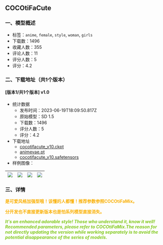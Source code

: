 ## COCOtiFaCute
### 一、模型概述

- 标签：`anime`, `female`, `style`, `woman`, `girls`
- 下载数：1496
- 收藏人数：355
- 评论人数：11
- 评分人数：5
- 评分：4.2

### 二、下载地址（共1个版本）

#### [版本1/共1个版本] v1.0

- 统计数据
  - 发布时间：2023-06-19T18:09:50.817Z
  - 原始模型：SD 1.5
  - 下载数：1496
  - 评分人数：5
  - 评分：4.2
- 下载地址
  - [cocotifacute_v10.ckpt](https://civitai.com/api/download/models/99362?type=Model&format=PickleTensor&size=pruned&fp=fp16)
  - [animevae.pt](https://civitai.com/api/download/models/99362?type=VAE&format=Other)
  - [cocotifacute_v10.safetensors](https://civitai.com/api/download/models/99362)
- 样例图像：

| <img src="https://image.civitai.com/xG1nkqKTMzGDvpLrqFT7WA/a5f2c7dc-cca4-44c2-8747-de202db19073/width=450/1244837.jpeg" /> | <img src="https://image.civitai.com/xG1nkqKTMzGDvpLrqFT7WA/f0005449-eaa4-42c2-8f7e-a96309f8223b/width=450/1209627.jpeg" /> | <img src="https://image.civitai.com/xG1nkqKTMzGDvpLrqFT7WA/86427fba-bf69-4a80-8fef-4b4c6e88ab4a/width=450/1209624.jpeg" /> | <img src="https://image.civitai.com/xG1nkqKTMzGDvpLrqFT7WA/1a028e2b-5852-48f3-8e74-d6bea8827414/width=450/1209655.jpeg" /> |
| ---- | ---- | ---- | ---- |


### 三、详情
<p><strong><span style="color:rgb(250, 176, 5)">是可爱风格加强型哦！该懂的人都懂！推荐参数参照COCOtiFaMix。</span></strong></p><p><strong><span style="color:rgb(250, 176, 5)">分开发也不直接更新版本也是怕系列模型直接消失。</span></strong></p><p><strong><em><span style="color:rgb(130, 201, 30)">It's an enhanced adorable style! Those who understand it, know it well! Recommended parameters, please refer to COCOtiFaMix.</span><span style="color:#82c91e">The reason for not directly updating the version while working separately is to avoid the potential disappearance of the series of models.</span></em></strong></p>